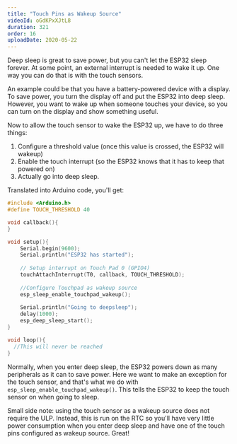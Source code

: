 ```yaml
---
title: "Touch Pins as Wakeup Source"
videoId: oGdKPxXJtL8
duration: 321
order: 16
uploadDate: 2020-05-22
---
```


Deep sleep is great to save power, but you can't let the ESP32 sleep forever. At some point, an external interrupt is needed to wake it up. One way you can do that is with the touch sensors. 

An example could be that you have a battery-powered device with a display. To save power, you turn the display off and put the ESP32 into deep sleep. However, you want to wake up when someone touches your device, so you can turn on the display and show something useful.

Now to allow the touch sensor to wake the ESP32 up, we have to do three things: 
1. Configure a threshold value (once this value is crossed, the ESP32 will wakeup)
2. Enable the touch interrupt (so the ESP32 knows that it has to keep that powered on)
3. Actually go into deep sleep.

Translated into Arduino code, you'll get:

```cpp
#include <Arduino.h>
#define TOUCH_THRESHOLD 40

void callback(){
}

void setup(){
    Serial.begin(9600);
    Serial.println("ESP32 has started");
    
    // Setup interrupt on Touch Pad 0 (GPIO4)
    touchAttachInterrupt(T0, callback, TOUCH_THRESHOLD);
    
    //Configure Touchpad as wakeup source
    esp_sleep_enable_touchpad_wakeup();
    
    Serial.println("Going to deepsleep");
    delay(1000);
    esp_deep_sleep_start();
}

void loop(){
  //This will never be reached
}
```

Normally, when you enter deep sleep, the ESP32 powers down as many peripherals as it can to save power. Here we want to make an exception for the touch sensor, and that's what we do with `esp_sleep_enable_touchpad_wakeup()`. This tells the ESP32 to keep the touch sensor on when going to sleep.

Small side note: using the touch sensor as a wakeup source does not require the ULP. Instead, this is run on the RTC so you'll have very little power consumption when you enter deep sleep and have one of the touch pins configured as wakeup source. Great!